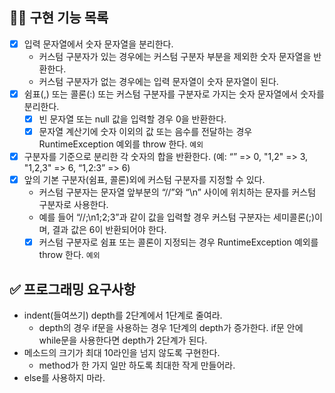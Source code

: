 ## 👩‍💻 구현 기능 목록
- [x] 입력 문자열에서 숫자 문자열을 분리한다.
  - 커스텀 구분자가 있는 경우에는 커스텀 구분자 부분을 제외한 숫자 문자열을 반환한다.
  - 커스텀 구분자가 없는 경우에는 입력 문자열이 숫자 문자열이 된다.
- [x] 쉼표(,) 또는 콜론(:) 또는 커스텀 구분자를 구분자로 가지는 숫자 문자열에서 숫자를 분리한다.
  - [x] 빈 문자열 또는 null 값을 입력할 경우 0을 반환한다.
  - [x] 문자열 계산기에 숫자 이외의 값 또는 음수를 전달하는 경우 RuntimeException 예외를 throw 한다. `예외`
- [x] 구분자를 기준으로 분리한 각 숫자의 합을 반환한다. (예: “” => 0, "1,2" => 3, "1,2,3" => 6, “1,2:3” => 6)
- [x] 앞의 기본 구분자(쉼표, 콜론)외에 커스텀 구분자를 지정할 수 있다.
  - 커스텀 구분자는 문자열 앞부분의 “//”와 “\n” 사이에 위치하는 문자를 커스텀 구분자로 사용한다.
  - 예를 들어 “//;\n1;2;3”과 같이 값을 입력할 경우 커스텀 구분자는 세미콜론(;)이며, 결과 값은 6이 반환되어야 한다.
  - [x] 커스텀 구분자로 쉼표 또는 콜론이 지정되는 경우 RuntimeException 예외를 throw 한다. `예외`

## ✅ 프로그래밍 요구사항
- indent(들여쓰기) depth를 2단계에서 1단계로 줄여라.
  - depth의 경우 if문을 사용하는 경우 1단계의 depth가 증가한다. if문 안에 while문을 사용한다면 depth가 2단계가 된다.
- 메소드의 크기가 최대 10라인을 넘지 않도록 구현한다.
  - method가 한 가지 일만 하도록 최대한 작게 만들어라.
- else를 사용하지 마라.